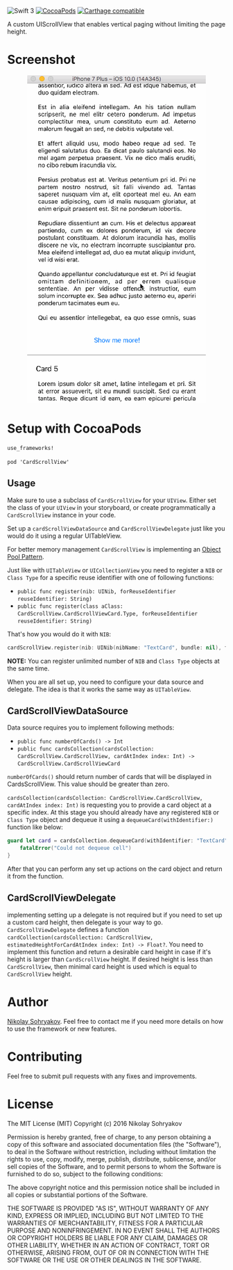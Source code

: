 ![Swift 3](https://img.shields.io/badge/swift-3-orange.svg)
[![CocoaPods](https://cocoapod-badges.herokuapp.com/v/CardScrollView/1.0.0/badge.png)](http://www.cocoapods.org/?q=cardscrollview)
[![Carthage compatible](https://img.shields.io/badge/Carthage-compatible-4BC51D.svg?style=flat)](https://github.com/Carthage/Carthage)

A custom UIScrollView that enables vertical paging without limiting the page height.

# Screenshot

<p align="center">
  <img width="412" height="754" src="assets/screenshot.gif"/>
</p>

# Setup with CocoaPods

```
use_frameworks!

pod 'CardScrollView'
```

## Usage

Make sure to use a subclass of `CardScrollView` for your `UIView`. Either set the class of your `UIView` in your storyboard, or create programmatically a `CardScrollView` instance in your code.

Set up a `cardScrollViewDataSource` and `CardScrollViewDelegate` just like you would do it using a regular UITableView.

For better memory management `CardScrollView` is implementing an [Object Pool Pattern](https://en.wikipedia.org/wiki/Object_pool_pattern).

Just like with `UITableView` or `UICollectionView` you need to register a `NIB` or `Class Type` for a specific reuse identifier with one of following functions:
- `public func register(nib: UINib, forReuseIdentifier reuseIdentifier: String)`
- `public func register(class aClass: CardScrollView.CardScrollViewCard.Type, forReuseIdentifier reuseIdentifier: String)`

That's how you would do it with `NIB`:
```swift
cardScrollView.register(nib: UINib(nibName: "TextCard", bundle: nil), forReuseIdentifier: "TextCard")
```

**NOTE:** You can register unlimited number of `NIB` and `Class Type` objects at the same time.

When you are all set up, you need to configure your data source and delegate. The idea is that it works the same way as `UITableView`.

## CardScrollViewDataSource

Data source requires you to implement following methods:
- `public func numberOfCards() -> Int`
- `public func cardsCollection(cardsCollection: CardScrollView.CardScrollView, cardAtIndex index: Int) -> CardScrollView.CardScrollViewCard`

`numberOfCards()` should return number of cards that will be displayed in CardsScrollView. This value should be greater than zero.

`cardsCollection(cardsCollection: CardScrollView.CardScrollView, cardAtIndex index: Int)` is requesting you to provide a card object at a specific index. At this stage you should already have any registered `NIB` or `Class Type` object and dequeue it using a `dequeueСard(withIdentifier:)` function like below:

```swift
guard let card = cardsCollection.dequeueСard(withIdentifier: "TextCard") as? TextCard else {
    fatalError("Could not dequeue cell")
}
```

After that you can perform any set up actions on the card object and return it from the function.

## CardScrollViewDelegate

implementing setting up a delegate is not required but if you need to set up a custom card height, then delegate is your way to go. `CardScrollViewDelegate` defines a function `cardCollection(cardsCollection: CardScrollView, estimatedHeightForCardAtIndex index: Int) -> Float?`. You need to implement this function and return a desirable card height in case if it's height is larger than `CardScrollView` height. If desired height is less than `CardScrollView`, then minimal card height is used which is equal to `CardScrollView` height.

# Author
[Nikolay Sohryakov](https://ru.linkedin.com/in/nikolay-sohryakov-a3683435). Feel free to contact me if you need more details on how to use the framework or new features.

# Contributing
Feel free to submit pull requests with any fixes and improvements.

# License

The MIT License (MIT)
Copyright (c) 2016 Nikolay Sohryakov

Permission is hereby granted, free of charge, to any person obtaining a copy of this software and associated documentation files (the "Software"), to deal in the Software without restriction, including without limitation the rights to use, copy, modify, merge, publish, distribute, sublicense, and/or sell copies of the Software, and to permit persons to whom the Software is furnished to do so, subject to the following conditions:

The above copyright notice and this permission notice shall be included in all copies or substantial portions of the Software.

THE SOFTWARE IS PROVIDED "AS IS", WITHOUT WARRANTY OF ANY KIND, EXPRESS OR IMPLIED, INCLUDING BUT NOT LIMITED TO THE WARRANTIES OF MERCHANTABILITY, FITNESS FOR A PARTICULAR PURPOSE AND NONINFRINGEMENT. IN NO EVENT SHALL THE AUTHORS OR COPYRIGHT HOLDERS BE LIABLE FOR ANY CLAIM, DAMAGES OR OTHER LIABILITY, WHETHER IN AN ACTION OF CONTRACT, TORT OR OTHERWISE, ARISING FROM, OUT OF OR IN CONNECTION WITH THE SOFTWARE OR THE USE OR OTHER DEALINGS IN THE SOFTWARE.

